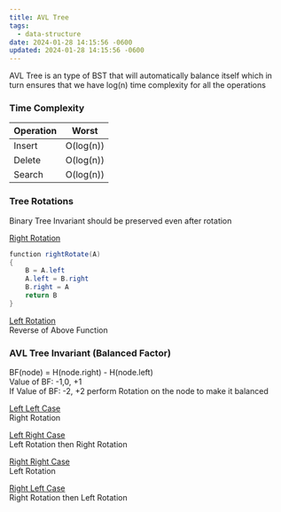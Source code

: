 ```yaml
---
title: AVL Tree
tags:
  - data-structure
date: 2024-01-28 14:15:56 -0600
updated: 2024-01-28 14:15:56 -0600
---
```


AVL Tree is an type of BST that will automatically balance itself which in turn ensures that we have log(n) time complexity for all the operations

### Time Complexity

| Operation | Worst     |
| --------- | --------- |
| Insert    | O(log(n)) |
| Delete    | O(log(n)) |
| Search    | O(log(n)) |

### Tree Rotations

Binary Tree Invariant should be preserved even after rotation

<u>Right Rotation</u>

````csharp
function rightRotate(A) 
{
	B = A.left
	A.left = B.right
	B.right = A
	return B
}
````

<u>Left Rotation</u>  
Reverse of Above Function

### AVL Tree Invariant (Balanced Factor)

BF(node) = H(node.right) - H(node.left)  
Value of BF: -1,0, +1  
If Value of BF: -2, +2 perform Rotation on the node to make it balanced

<u>Left Left Case</u>  
Right Rotation

<u>Left Right Case</u>  
Left Rotation then Right Rotation

<u>Right Right Case</u>  
Left Rotation

<u>Right Left Case</u>  
Right Rotation then Left Rotation
